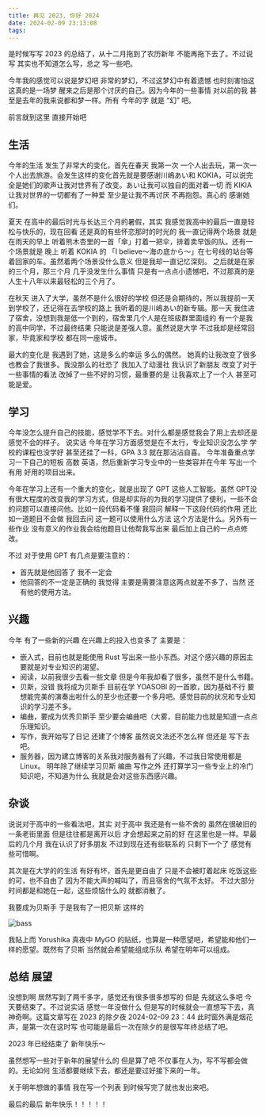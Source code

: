 ```yaml
---
title: 再见 2023, 你好 2024
date: 2024-02-09 23:13:08
tags:
---
```


是时候写写 2023 的总结了，从十二月拖到了农历新年 不能再拖下去了。不过说写 其实也不知道怎么写，总之 写一些吧。

今年我的感觉可以说是梦幻吧 非常的梦幻，不过这梦幻中有着遗憾 也时刻害怕这这真的是一场梦 醒来之后是那个讨厌的自己。因为今年的一些事情 对以前的我 甚至是去年的我来说都和梦一样。所有 今年的字 就是 “幻” 吧。

前言就到这里 直接开始吧

## 生活

今年的生活 发生了非常大的变化，首先在春天 我第一次 一个人出去玩，第一次一个人出去旅游。会发生这样的变化首先就是要感谢川嶋あい和 KOKIA，可以说完全是她们的歌声让我对世界有了改变。あい让我可以独自的面对着一切 而 KIKIA 让我对世界的一切都有了一种爱 至少是让我不再讨厌 不再抱怨。真心的 感谢她们。

夏天 在高中的最后时光与长达三个月的暑假，其实 我感觉我高中的最后一直是轻松与快乐的，现在回看 还是真的有些怀恋那时的时光的 我一直记得两个场景 就是 在雨天的早上 听着熊木杏里的一首「傘」打着一把伞，排着卖早饭的队。还有一个场景就是 晚上 听着 KOKIA 的 「I believe～海の底から～」在七号线的站台等着回家的车。虽然着两个场景没什么意义 但是我却一直记忆深刻。
之后就是在家的三个月，那三个月 几乎没发生什么事情 只是有一点点小遗憾吧，不过那真的是人生十八年以来最轻松的三个月了。

在秋天 进入了大学，虽然不是什么很好的学校 但还是会期待的，所以我提前一天到学校了，还记得在去学校的路上 我听着的是川嶋あい的新专辑。那一天 我住进了宿舍，没想到我是低一个到的，宿舍里几个人是在班级群里面组的 有一个是我的高中同学，不过最终结果 只能说是差强人意。虽然说是大学 不过我却是经常回家，毕竟家和学校 都在同一座城市。

最大的变化是 我遇到了她，这是多么的幸运 多么的偶然。 她真的让我改变了很多 也教会了我很多。我没那么的社恐了 我加入了动漫社 我认识了新朋友 改变了对于一些事情的看法 改掉了一些不好的习惯，最重要的是 让我喜欢上了一个人 甚至可能是爱。

## 学习

今年没怎么提升自己的技能，感觉学不下去。对什么都是感觉我会了用上去却还是感觉不会的样子。
说实话 今年在学习方面感觉是在不太行，专业知识没怎么学 学校的课程也没学好 甚至还挂了一科，GPA 3.3 就在那沾沾自喜。
今年准备重点学习一下自己的短板 高数 英语，然后重新学习专业中的一些类容并在今年 写出一个 有用 好用的项目出来。

今年在学习上还有一个重大的变化，就是出现了 GPT 这些人工智能。虽然 GPT没有很大程度的改变我的学习方式，但是却实际的为我的学习提供了便利，一些不会的问题可以直接问他。比如一段代码看不懂 我回问 解释一下这段代码的作用 还比如一道题目不会做 我回去问 这一题可以使用什么方法 这个方法是什么。另外有一些作业 没有意义的作业我会给他题目让他帮我写出来 最后加上自己的一点点修改。

不过 对于使用 GPT 有几点是要注意的：

- 首先就是他回答了 我不一定会
- 他回答的不一定是正确的
我觉得 主要是需要注意这两点就差不多了，当然 还有他的使用方法。

## 兴趣

今年 有了一些新的兴趣 在兴趣上的投入也变多了 主要是：

- 嵌入式，目前也就是能使用 Rust 写出来一些小东西。对这个感兴趣的原因主要就是对专业知识的渴望。
- 阅读，以前我很少去看一些文章 但是今年我却看了很多，虽然不是什么书籍。
- 贝斯，没错 我将成为贝斯手 目前在学 YOASOBI 的一首歌，因为基础不行 要想能完美的演奏出啦什么的至少也还要一个多月吧。感觉目前的状况和专业知识的学习差不多。
- 编曲，要成为优秀贝斯手 至少要会编曲吧（大雾，目前能力也就是知道一点点乐理知识。
- 写作，我开始写了日记 还建了个博客 虽然说文法还不怎么样 但还是 写下去吧。
- 服务器，因为建立博客的关系我对服务器有了兴趣，不过我日常使用都是 Linux。
明年除了继续学习贝斯 编曲 写作之外 还打算学习一些专业上的冷门知识吧，不知道为什么 我就是会对这些东西感兴趣。

## 杂谈

说说对于高中的一些看法吧，其实 对于高中 我还是有一些不舍的 虽然在很破旧的一条老街里面 但是往往都是离开以后 才会想起来之前的好 在这里也是一样。早最后的几个月 我在认识了好多朋友 不过到现在还有些联系的 只剩下一个了 感觉有些可惜啊。

其次是在大学的的生活 有好有坏，首先是更自由了 只是不会被盯着起床 吃饭这些的可，也不自由了 因为不能大声的喊叫了，而且宿舍的气氛不太好。
不过大部分时间都是和她在一起，这些烦恼什么的 就都消散了。

我要成为贝斯手 于是我有了一把贝斯 这样的

![bass](/assets/blogImg/bass.png)

我贴上而 Yorushika 真夜中 MyGO 的贴纸，也算是一种愿望吧，希望能和他们一样的愿望。既然有了贝斯 当然就会希望能组成乐队 希望在明年可以组成。

## 总结 展望

没想到啊 居然写到了两千多字，感觉还有很多很多想写的 但是 先就这么多吧 今天要结束了。不过说实话 感觉一年没做什么 但是写的时候就会一直想写下去，真神奇啊。这篇文章写在 2023 的除夕夜 2024-02-09 23：44 此时窗外满是烟花声，是第一次在这时写 也可能是最后一次在除夕的是很写年终总结了吧。

2023 年已经结束了 新年快乐～

虽然想写一些对于新年的展望什么的 但是算了吧 不仅事在人为，写不写都会做的。无论如何 生活都要继续下去，都还是要过好接下来的一年。

关于明年想做的事情 我在写一个列表 到时候写完了就也发出来吧。

最后的最后 新年快乐！！！！！
